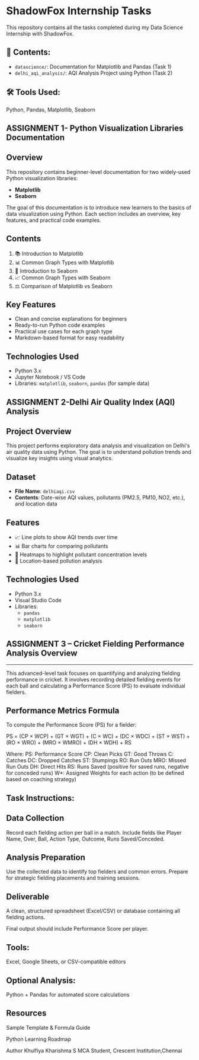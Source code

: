 # ShadowFox Internship Tasks

This repository contains all the tasks completed during my Data Science Internship with ShadowFox.

## 📁 Contents:
- `datascience/`: Documentation for Matplotlib and Pandas (Task 1)
- `delhi_aqi_analysis/`: AQI Analysis Project using Python (Task 2)

## 🛠 Tools Used:
Python, Pandas, Matplotlib, Seaborn

ASSIGNMENT 1- Python Visualization Libraries Documentation
-----------------------------------------------

## Overview

This repository contains beginner-level documentation for two widely-used Python visualization libraries:

- **Matplotlib**
- **Seaborn**

The goal of this documentation is to introduce new learners to the basics of data visualization using Python. Each section includes an overview, key features, and practical code examples.

## Contents

1. 📚 Introduction to Matplotlib  
2. 📊 Common Graph Types with Matplotlib  
3. 🎨 Introduction to Seaborn  
4. 📈 Common Graph Types with Seaborn  
5. ⚖️ Comparison of Matplotlib vs Seaborn

## Key Features

- Clean and concise explanations for beginners
- Ready-to-run Python code examples
- Practical use cases for each graph type
- Markdown-based format for easy readability

## Technologies Used

- Python 3.x
- Jupyter Notebook / VS Code
- Libraries: `matplotlib`, `seaborn`, `pandas` (for sample data)


ASSIGNMENT 2-Delhi Air Quality Index (AQI) Analysis
--------------------------------------------------
## Project Overview

This project performs exploratory data analysis and visualization on Delhi's air quality data using Python. The goal is to understand pollution trends and visualize key insights using visual analytics.

## Dataset

- **File Name**: `delhiaqi.csv`
- **Contents**: Date-wise AQI values, pollutants (PM2.5, PM10, NO2, etc.), and location data

## Features

- 📈 Line plots to show AQI trends over time
- 📊 Bar charts for comparing pollutants
- 📌 Heatmaps to highlight pollutant concentration levels
- 📍 Location-based pollution analysis

## Technologies Used

- Python 3.x
- Visual Studio Code
- Libraries:
  - `pandas`
  - `matplotlib`
  - `seaborn`

## ASSIGNMENT 3 – Cricket Fielding Performance Analysis Overview 
--------------------------------------------------

This advanced-level task focuses on quantifying and analyzing fielding performance in cricket. It involves recording detailed fielding events for each ball and calculating a Performance Score (PS) to evaluate individual fielders.

## Performance Metrics Formula 

To compute the Performance Score (PS) for a fielder:

PS = (CP × WCP) + (GT × WGT) + (C × WC) + (DC × WDC) + (ST × WST) + (RO × WRO) + (MRO × WMRO) + (DH × WDH) + RS 

Where:
PS: Performance Score
CP: Clean Picks
GT: Good Throws
C: Catches
DC: Dropped Catches
ST: Stumpings
RO: Run Outs
MRO: Missed Run Outs
DH: Direct Hits
RS: Runs Saved (positive for saved runs, negative for conceded runs)
W*: Assigned Weights for each action (to be defined based on coaching strategy)

## Task Instructions:

## Data Collection
Record each fielding action per ball in a match.
Include fields like Player Name, Over, Ball, Action Type, Outcome, Runs Saved/Conceded.

## Analysis Preparation
Use the collected data to identify top fielders and common errors.
Prepare for strategic fielding placements and training sessions.

## Deliverable
A clean, structured spreadsheet (Excel/CSV) or database containing all fielding actions.

Final output should include Performance Score per player.

## Tools: 
Excel, Google Sheets, or CSV-compatible editors

## Optional Analysis: 
Python + Pandas for automated score calculations

## Resources 

Sample Template & Formula Guide

Python Learning Roadmap

Author
Khulfiya Kharishma S
MCA Student, Crescent Institution,Chennai

